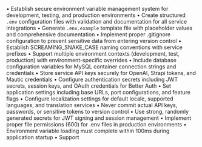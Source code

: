 • Establish secure environment variable management system for development, testing, and production environments
• Create structured `.env` configuration files with validation and documentation for all service integrations
• Generate `.env.example` template file with placeholder values and comprehensive documentation
• Implement proper .gitignore configuration to prevent sensitive data from entering version control
• Establish SCREAMING_SNAKE_CASE naming conventions with service prefixes
• Support multiple environment contexts (development, test, production) with environment-specific overrides
• Include database configuration variables for MySQL container connection strings and credentials
• Store service API keys securely for OpenAI, Strapi tokens, and Mautic credentials
• Configure authentication secrets including JWT secrets, session keys, and OAuth credentials for Better Auth
• Set application settings including base URLs, port configurations, and feature flags
• Configure localization settings for default locale, supported languages, and translation services
• Never commit actual API keys, passwords, or sensitive tokens to version control
• Use strong, randomly generated secrets for JWT signing and session management
• Implement proper file permissions (600) for .env files in production environments
• Environment variable loading must complete within 100ms during application startup
• Support